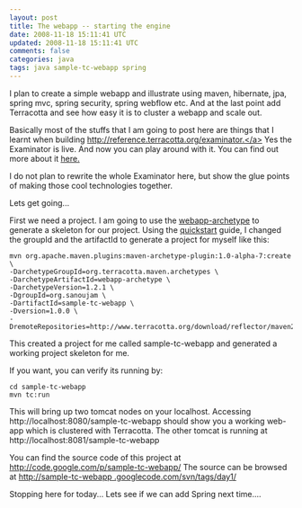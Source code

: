 ```yaml
---
layout: post
title: The webapp -- starting the engine
date: 2008-11-18 15:11:41 UTC
updated: 2008-11-18 15:11:41 UTC
comments: false
categories: java
tags: java sample-tc-webapp spring
---
```


I plan to create a simple webapp and illustrate using maven, hibernate, jpa, spring mvc, spring security, spring
webflow etc.
And at the last point add Terracotta and see how easy it is to cluster a webapp and scale out.

Basically most of the stuffs that I am going to post here are things that I learnt when building <a
        href="http://reference.terracotta.org/examinator">http://reference.terracotta.org/examinator.</a>
Yes the Examinator is live. And now you can play around with it.
You can find out more about it <a
        href="http://www.terracotta.org/web/display/orgsite/Web+App+Reference+Implementation"><span 
style="text-decoration:
underline;">here</span>.</a>

I do not plan to rewrite the whole Examinator here, but show the glue points of making those cool technologies together.

Lets get going...

First we need a project. I am going to use the <a
        href="http://forge.terracotta.org/releases/projects/webapp-archetype/index.html">webapp-archetype</a> to 
generate a
skeleton for our project.
Using the <a href="http://forge.terracotta.org/releases/projects/webapp-archetype/docs/quickstart.html">quickstart</a>
guide, I changed the groupId and the artifactId to generate a project for myself like this:


    mvn org.apache.maven.plugins:maven-archetype-plugin:1.0-alpha-7:create \
    -DarchetypeGroupId=org.terracotta.maven.archetypes \
    -DarchetypeArtifactId=webapp-archetype \
    -DarchetypeVersion=1.2.1 \
    -DgroupId=org.sanoujam \
    -DartifactId=sample-tc-webapp \
    -Dversion=1.0.0 \
    -DremoteRepositories=http://www.terracotta.org/download/reflector/maven2

This created a project for me called sample-tc-webapp and generated a working project skeleton for me.

If you want, you can verify its running by:

    cd sample-tc-webapp
    mvn tc:run
    
This will bring up two tomcat nodes on your localhost. Accessing http://localhost:8080/sample-tc-webapp should show you
a working web-app which is clustered with Terracotta. The other tomcat is running at
http://localhost:8081/sample-tc-webapp


You can find the source code of this project at <a
        href="http://code.google.com/p/sample-tc-webapp/">http://code.google.com/p/sample-tc-webapp/</a>
The source can be browsed at <a href="http://sample-tc-webapp.googlecode.com/svn/tags/day1/">http://sample-tc-webapp
.googlecode.com/svn/tags/day1/</a>

Stopping here for today...
Lets see if we can add Spring next time....
